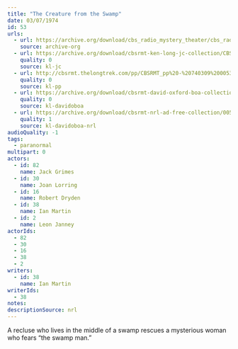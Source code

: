 ```yaml
---
title: "The Creature from the Swamp"
date: 03/07/1974
id: 53
urls: 
  - url: https://archive.org/download/cbs_radio_mystery_theater/cbs_radio_mystery_theater-0051-0100.zip/cbs_radio_mystery_theater-0051-0100%2Fcbsrmt_0053_the_creature_from_the_swamp.mp3
    source: archive-org
  - url: https://archive.org/download/cbsrmt-ken-long-jc-collection/CBSRMT - 740307 0052 The Creature From The Swamp_jc.mp3
    quality: 0
    source: kl-jc
  - url: http://cbsrmt.thelongtrek.com/pp/CBSRMT_pp%20-%20740309%200053%20The%20Creature%20from%20the%20Swamp.mp3
    quality: 0
    source: kl-pp
  - url: https://archive.org/download/cbsrmt-david-oxford-boa-collection/CBSRMT-740307-0053-repeated-740601-The-Creature-From-The-Swamp-(128-44)_KIXI-{BoA}.mp3
    quality: 0
    source: kl-davidoboa
  - url: https://archive.org/download/cbsrmt-nrl-ad-free-collection/0053%20CBSRMT-740307-0053-repeated-740601-The-Creature-From-The-Swamp-(128-44)_KIXI-%7BBoA%7D%20(no%20ads).mp3
    quality: 1
    source: kl-davidoboa-nrl
audioQuality: -1
tags: 
  - paranormal
multipart: 0
actors:  
  - id: 82
    name: Jack Grimes  
  - id: 30
    name: Joan Lorring  
  - id: 16
    name: Robert Dryden  
  - id: 38
    name: Ian Martin  
  - id: 2
    name: Leon Janney
actorIds:  
  - 82  
  - 30  
  - 16  
  - 38  
  - 2
writers:  
  - id: 38
    name: Ian Martin
writerIds:  
  - 38
notes: 
descriptionSource: nrl
---
```

A recluse who lives in the middle of a swamp rescues a mysterious woman who fears “the swamp man.”